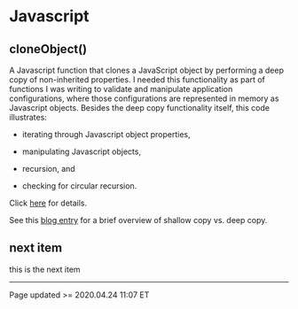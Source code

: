 # Javascript

## cloneObject()

A Javascript function that clones a JavaScript object by performing a deep copy of non-inherited properties.  I needed this functionality as part of functions I was writing to validate and manipulate application configurations, where those configurations are represented in memory as Javascript objects.  Besides the deep copy functionality itself, this code illustrates:

 - iterating through Javascript object properties,

 - manipulating Javascript objects,

 - recursion, and

 - checking for circular recursion.

Click [here](cloneObject.md) for details.

See this [blog entry](/pages/blog.md#04/24_-_Shallow_Copy_vs._Deep_Copy,_and_cloneObject) for a brief overview of shallow copy vs. deep copy.

## next item

this is the next item

<hr class="tight"><p class="timestamp">Page updated >= 2020.04.24 11:07 ET</p>
